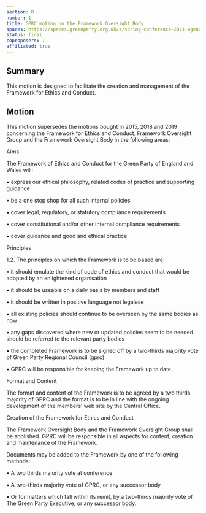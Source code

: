 ```yaml
---
section: D
number: 1
title: GPRC motion on the Framework Oversight Body
spaces: https://spaces.greenparty.org.uk/s/spring-conference-2021-agenda-forum2/?contentId=78601
status: final
coproposers: 7
affiliated: true
---
```

## Summary

This motion is designed to facilitate the creation and management of the Framework for Ethics and Conduct.

## Motion

This motion supersedes the motions bought in 2015, 2018 and 2019 concerning the Framework for Ethics and Conduct, Framework Oversight Group and the Framework Oversight Body in the following areas:

Aims

The Framework of Ethics and Conduct for the Green Party of England and Wales will:

•	express our ethical philosophy, related codes of practice and supporting guidance

•	be a one stop shop for all such internal policies

•	cover legal, regulatory, or statutory compliance requirements

•	cover constitutional and/or other internal compliance requirements

•	cover guidance and good and ethical practice

Principles

1.2.  The principles on which the Framework is to be based are:

•	it should emulate the kind of code of ethics and conduct that would be adopted by an enlightened organisation

•	it should be useable on a daily basis by members and staff

•	it should be written in positive language not legalese  

•	all existing policies should continue to be overseen by the same bodies as now

•	any gaps discovered where new or updated policies seem to be needed should be referred to the relevant party bodies

•	the completed Framework is to be signed off by a two-thirds majority vote of Green Party Regional Council (gprc)

•	GPRC will be responsible for keeping the Framework up to date.

Format and Content

The format and content of the Framework is to be agreed by a two thirds majority of GPRC and the format is to be in line with the ongoing development of the members’ web site by the Central Office.

Creation of the Framework for Ethics and Conduct

The Framework Oversight Body and the Framework Oversight Group shall be abolished.  GPRC will be responsible in all aspects for content, creation and maintenance of the Framework.

Documents may be added to the Framework by one of the following methods:

•	A two thirds majority vote at conference

•	A two-thirds majority vote of GPRC, or any successor body

•	Or for matters which fall within its remit, by a two-thirds majority vote of The Green Party Executive, or any successor body.
